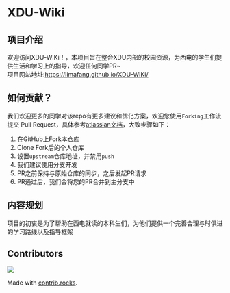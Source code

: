 # XDU-Wiki
## 项目介绍
欢迎访问XDU-WiKi！，本项目旨在整合XDU内部的校园资源，为西电的学生们提供生活和学习上的指导，欢迎任何同学PR~  
项目网站地址:https://limafang.github.io/XDU-WiKi/
## 如何贡献？
我们欢迎更多的同学对该repo有更多建议和优化方案，欢迎您使用`Forking`工作流提交 Pull Request，具体参考[atlassian文档](https://www.atlassian.com/git/tutorials/comparing-workflows/forking-workflow)，大致步骤如下：

1. 在GitHub上Fork本仓库
2. Clone Fork后的个人仓库
3. 设置`upstream`仓库地址，并禁用`push`
4. 我们建议使用分支开发
5. PR之前保持与原始仓库的同步，之后发起PR请求
6. PR通过后，我们会将您的PR合并到主分支中

## 内容规划
项目的初衷是为了帮助在西电就读的本科生们，为他们提供一个完善合理与时俱进的学习路线以及指导框架

## Contributors
<a href="https://github.com/InsightsXDU/XDU-WiKi/graphs/contributors">
  <img src="https://contrib.rocks/image?repo=InsightsXDU/XDU-WiKi" />
</a>

Made with [contrib.rocks](https://contrib.rocks).